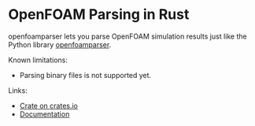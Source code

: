 # OpenFOAM Parsing in Rust

openfoamparser lets you parse OpenFOAM simulation results just
like the Python library [openfoamparser](https://github.com/ApolloLV/openfoamparser.git).

Known limitations:
- Parsing binary files is not supported yet.

Links:
- [Crate on crates.io](https://crates.io/crates/openfoamparser)
- [Documentation](https://docs.rs/openfoamparser)
